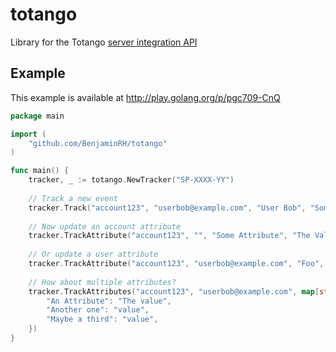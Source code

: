 # totango

Library for the Totango [server integration API](http://help.totango.com/installing-totango/quick-start-http-api-server-side-integration/)

## Example

This example is available at http://play.golang.org/p/pgc709-CnQ

```go
package main

import (
	"github.com/BenjaminRH/totango"
)

func main() {
	tracker, _ := totango.NewTracker("SP-XXXX-YY")
	
	// Track a new event
	tracker.Track("account123", "userbob@example.com", "User Bob", "Some Activity", "A Module")
	
	// Now update an account attribute
	tracker.TrackAttribute("account123", "", "Some Attribute", "The Value")
	
	// Or update a user attribute
	tracker.TrackAttribute("account123", "userbob@example.com", "Foo", "Bar")
	
	// How about multiple attributes?
	tracker.TrackAttributes("account123", "userbob@example.com", map[string]string{
		"An Attribute": "The value",
		"Another one": "value",
		"Maybe a third": "value",
	})
}
```
